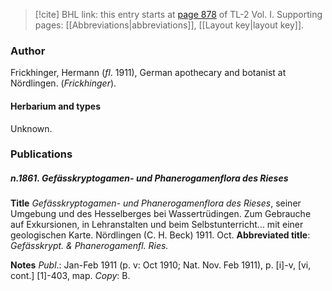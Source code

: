 > [!cite] BHL link: this entry starts at [page 878](https://www.biodiversitylibrary.org/item/103414#page/926/mode/1up) of TL-2 Vol. I.
> Supporting pages: [[Abbreviations|abbreviations]], [[Layout key|layout key]].

### Author

Frickhinger, Hermann (*fl*. 1911), German apothecary and botanist at Nördlingen. (*Frickhinger*).

#### Herbarium and types

Unknown.

### Publications

##### n.1861. Gefässkryptogamen- und Phanerogamenflora des Rieses

**Title**
*Gefässkryptogamen- und Phanerogamenflora des Rieses*, seiner Umgebung und des Hesselberges bei Wassertrüdingen. Zum Gebrauche auf Exkursionen, in Lehranstalten und beim Selbstunterricht... mit einer geologischen Karte. Nördlingen (C. H. Beck) 1911. Oct.
**Abbreviated title**: *Gefässkrypt. & Phanerogamenfl. Ries.*

**Notes**
*Publ*.: Jan-Feb 1911 (p. v: Oct 1910; Nat. Nov. Feb 1911), p. \[i\]-v, \[vi, cont.\] \[1\]-403, map. *Copy*: B.

